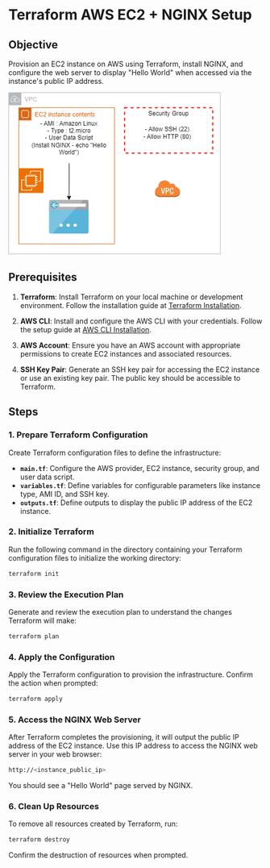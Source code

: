 # Terraform AWS EC2 + NGINX Setup

## Objective

Provision an EC2 instance on AWS using Terraform, install NGINX, and configure the web server to display "Hello World" when accessed via the instance's public IP address.

[![Architecture Diagram](terraform.png)](terraform.png)

## Prerequisites

1. **Terraform**: Install Terraform on your local machine or development environment. Follow the installation guide at [Terraform Installation](https://www.terraform.io/downloads.html).

2. **AWS CLI**: Install and configure the AWS CLI with your credentials. Follow the setup guide at [AWS CLI Installation](https://docs.aws.amazon.com/cli/latest/userguide/cli-configure-quickstart.html).

3. **AWS Account**: Ensure you have an AWS account with appropriate permissions to create EC2 instances and associated resources.

4. **SSH Key Pair**: Generate an SSH key pair for accessing the EC2 instance or use an existing key pair. The public key should be accessible to Terraform.

## Steps

### 1. Prepare Terraform Configuration

Create Terraform configuration files to define the infrastructure:

- **`main.tf`**: Configure the AWS provider, EC2 instance, security group, and user data script.
- **`variables.tf`**: Define variables for configurable parameters like instance type, AMI ID, and SSH key.
- **`outputs.tf`**: Define outputs to display the public IP address of the EC2 instance.

### 2. Initialize Terraform

Run the following command in the directory containing your Terraform configuration files to initialize the working directory:

```sh
terraform init
```

### 3. Review the Execution Plan

Generate and review the execution plan to understand the changes Terraform will make:

```sh
terraform plan
```

### 4. Apply the Configuration

Apply the Terraform configuration to provision the infrastructure. Confirm the action when prompted:

```sh
terraform apply
```

### 5. Access the NGINX Web Server

After Terraform completes the provisioning, it will output the public IP address of the EC2 instance. Use this IP address to access the NGINX web server in your web browser:

```sh
http://<instance_public_ip>
```

You should see a "Hello World" page served by NGINX.

### 6. Clean Up Resources

To remove all resources created by Terraform, run:

```sh
terraform destroy
```

Confirm the destruction of resources when prompted.

